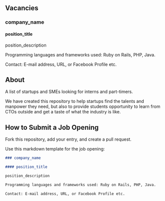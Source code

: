 ## Vacancies

### company_name

#### position_title

position_description

Programming languages and frameworks used: Ruby on Rails, PHP, Java.

Contact: E-mail address, URL, or Facebook Profile etc.

## About

A list of startups and SMEs looking for interns and part-timers.

We have created this repository to help startups find the talents and manpower they need, but also to provide students opportunity to learn from CTOs outside and get a taste of what the industry is like.

## How to Submit a Job Opening

Fork this repository, add your entry, and create a pull request. 

Use this markdown template for the job opening:

```markdown
### company_name

#### position_title

position_description

Programming languages and frameworks used: Ruby on Rails, PHP, Java.

Contact: E-mail address, URL, or Facebook Profile etc.
```